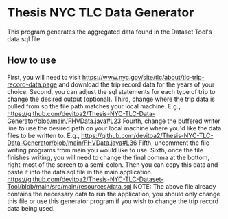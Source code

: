 # Thesis NYC TLC Data Generator
 This program generates the aggregated data found in the Dataset Tool's data.sql file.

## How to use
First, you will need to visit https://www.nyc.gov/site/tlc/about/tlc-trip-record-data.page and download the trip record data for the years of your choice.
Second, you can adjust the sql statements for each type of trip to change the desired output (optional).
Third, change where the trip data is pulled from so the file path matches your local machine. E.g., https://github.com/devitoa2/Thesis-NYC-TLC-Data-Generator/blob/main/FHVData.java#L23
Fourth, change the buffered writer line to use the desired path on your local machine where you'd like the data files to be written to. E.g., https://github.com/devitoa2/Thesis-NYC-TLC-Data-Generator/blob/main/FHVData.java#L36
Fifth, uncomment the file writing programs from main you would like to use.
Sixth, once the file finishes writing, you will need to change the final comma at the bottom, right-most of the screen to a semi-colon. Then you can copy this data and paste it into the data.sql file in the main application. https://github.com/devitoa2/Thesis-NYC-TLC-Dataset-Tool/blob/main/src/main/resources/data.sql
NOTE: The above file already contains the necessary data to run the application, you should only change this file or use this generator program if you wish to change the trip record data being used.
